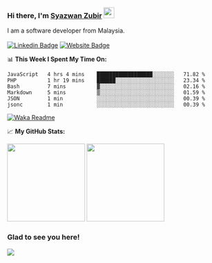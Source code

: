 ### Hi there, I'm <a href="https://syazwan.xyz" target="_blank">Syazwan Zubir</a> <img src="https://media.giphy.com/media/hvRJCLFzcasrR4ia7z/giphy.gif" width="25px">
I am a software developer from Malaysia.
<br/><br/>
[![Linkedin Badge](https://img.shields.io/badge/-LinkedIn-0e76a8?style=flat-square&logo=Linkedin&logoColor=white)](https://linkedin.com/in/syazwanzubir)
[![Website Badge](https://img.shields.io/badge/Website-3b5998?style=flat-square&logo=google-chrome&logoColor=white)](https://syazwan.xyz)

📊 **This Week I Spent My Time On:**
<!--START_SECTION:waka-->

```text
JavaScript   4 hrs 4 mins    ██████████████████░░░░░░░   71.82 %
PHP          1 hr 19 mins    ██████░░░░░░░░░░░░░░░░░░░   23.34 %
Bash         7 mins          ▓░░░░░░░░░░░░░░░░░░░░░░░░   02.16 %
Markdown     5 mins          ▒░░░░░░░░░░░░░░░░░░░░░░░░   01.59 %
JSON         1 min           ░░░░░░░░░░░░░░░░░░░░░░░░░   00.39 %
jsonc        1 min           ░░░░░░░░░░░░░░░░░░░░░░░░░   00.39 %
```

<!--END_SECTION:waka-->
[![Waka Readme](https://github.com/syazwanz/syazwanz/actions/workflows/wakatime.yml/badge.svg)](https://github.com/syazwanz/syazwanz/actions/workflows/wakatime.yml)

📈 **My GitHub Stats:**

<p>
  <img height="180em" src="https://github-readme-stats.vercel.app/api?username=syazwanz&show_icons=true&hide_border=false&&count_private=true&include_all_commits=true" />
  <img height="180em" src="https://github-readme-stats.vercel.app/api/top-langs/?username=syazwanz&exclude_repo=KNN-Image-Classification&show_icons=true&hide_border=false&layout=compact&langs_count=8"/>
</p>

### Glad to see you here!
![](https://visitor-badge.glitch.me/badge?page_id=syazwanz.syazwanz)
